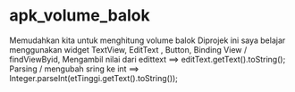 # apk_volume_balok
Memudahkan kita untuk menghitung volume balok
Diprojek ini saya belajar menggunakan widget TextView, 
EditText
, Button,
Binding View / findViewByid,
Mengambil nilai dari edittext ==> editText.getText().toString();
Parsing / mengubah sring ke int ==> Integer.parseInt(etTinggi.getText().toString());
